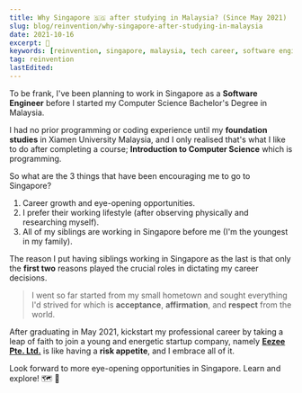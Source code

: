 ```yaml
---
title: Why Singapore 🇸🇬 after studying in Malaysia? (Since May 2021)
slug: blog/reinvention/why-singapore-after-studying-in-malaysia
date: 2021-10-16
excerpt: 🚀
keywords: [reinvention, singapore, malaysia, tech career, software engineer]
tag: reinvention
lastEdited:
---
```


To be frank, I've been planning to work in Singapore as a **Software Engineer** before I started my Computer Science Bachelor's Degree in Malaysia.

I had no prior programming or coding experience until my **foundation studies** in Xiamen University Malaysia, and I only realised that's what I like to do after completing a course; **Introduction to Computer Science** which is programming.

So what are the 3 things that have been encouraging me to go to Singapore?

1. Career growth and eye-opening opportunities.
2. I prefer their working lifestyle (after observing physically and researching myself).
3. All of my siblings are working in Singapore before me (I'm the youngest in my family).

The reason I put having siblings working in Singapore as the last is that only the **first two** reasons played the crucial roles in dictating my career decisions.

> I went so far started from my small hometown and sought everything I'd strived for which is **acceptance**, **affirmation**, and **respect** from the world.

After graduating in May 2021, kickstart my professional career by taking a leap of faith to join a young and energetic startup company, namely [**Eezee Pte. Ltd.**](https://eezee.sg/) is like having a **risk appetite**, and I embrace all of it.

Look forward to more eye-opening opportunities in Singapore. Learn and explore! 🗺 🧐
